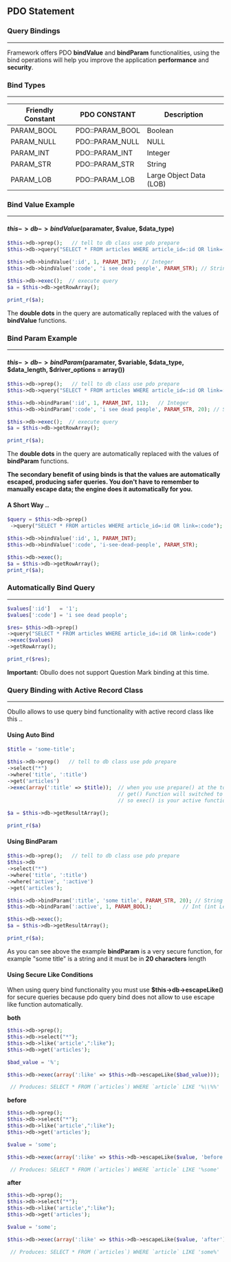 ## PDO Statement <a name="pdo-statement"></a>

### Query Bindings

------

Framework offers PDO <b>bindValue</b> and <b>bindParam</b> functionalities, using the bind operations will help you improve the application <b>performance</b> and <b>security</b>.

### Bind Types

------

<table><thead><tr>
<th>Friendly Constant</th><th>PDO CONSTANT</th><th>Description</th></tr></thead><tbody>
<tr><td>PARAM_BOOL</td><td>PDO::PARAM_BOOL</td><td>Boolean</td></tr>
<tr><td>PARAM_NULL</td><td>PDO::PARAM_NULL</td><td>NULL</td></tr>
<tr><td>PARAM_INT</td><td>PDO::PARAM_INT</td><td>Integer</td></tr>
<tr><td>PARAM_STR</td><td>PDO::PARAM_STR</td><td>String</td></tr>
<tr><td>PARAM_LOB</td><td>PDO::PARAM_LOB</td><td>Large Object Data (LOB)</td></tr></tbody></table>

### Bind Value Example

------

#### $this->db->bindValue($paramater, $value, $data_type)

```php
$this->db->prep();   // tell to db class use pdo prepare 
$this->db->query("SELECT * FROM articles WHERE article_id=:id OR link=:code");

$this->db->bindValue(':id', 1, PARAM_INT);  // Integer 
$this->db->bindValue(':code', 'i see dead people', PARAM_STR); // String      

$this->db->exec();  // execute query
$a = $this->db->getRowArray();

print_r($a);
```

The <b>double dots</b> in the query are automatically replaced with the values of <b>bindValue</b> functions.

### Bind Param Example

------

#### $this->db->bindParam($paramater, $variable, $data_type, $data_length, $driver_options = array())

```php
$this->db->prep();   // tell to db class use pdo prepare 
$this->db->query("SELECT * FROM articles WHERE article_id=:id OR link=:code");

$this->db->bindParam(':id', 1, PARAM_INT, 11);   // Integer 
$this->db->bindParam(':code', 'i see dead people', PARAM_STR, 20); // String (int Length)      

$this->db->exec();  // execute query
$a = $this->db->getRowArray();

print_r($a);
```

The <b>double dots</b> in the query are automatically replaced with the values of <b>bindParam</b> functions.

<b>The secondary benefit of using binds is that the values are automatically escaped, producing safer queries. You don't have to remember to manually escape data; the engine does it automatically for you.</b>

#### A Short Way ..

```php
$query = $this->db->prep()
 ->query("SELECT * FROM articles WHERE article_id=:id OR link=:code");

$this->db->bindValue(':id', 1, PARAM_INT);  
$this->db->bindValue(':code', 'i-see-dead-people', PARAM_STR); 

$this->db->exec();
$a = $this->db->getRowArray(); 
print_r($a);
```

### Automatically Bind Query

------

```php
$values[':id']   = '1';
$values[':code'] = 'i see dead people';

$res= $this->db->prep()
->query("SELECT * FROM articles WHERE article_id=:id OR link=:code")
->exec($values)
->getRowArray();

print_r($res);
```

**Important:** Obullo does not support Question Mark binding at this time.

### Query Binding with Active Record Class

------

Obullo allows to use query bind functionality with active record class like this ..

#### Using Auto Bind

```php
$title = 'some-title';

$this->db->prep()   // tell to db class use pdo prepare
->select("*")
->where('title', ':title')
->get('articles')
->exec(array(':title' => $title));  // when you use prepare() at the top,
                                    // get() Function will switched to passive
                                    // so exec() is your active function .. 
                                    
$a = $this->db->getResultArray();

print_r($a)
```

#### Using BindParam

```php
$this->db->prep();   // tell to db class use pdo prepare
$this->db
->select("*")
->where('title', ':title')
->where('active', ':active')
->get('articles');   

$this->db->bindParam(':title', 'some title', PARAM_STR, 20); // String (int Length)
$this->db->bindParam(':active', 1, PARAM_BOOL);          // Int (int Length)

$this->db->exec();
$a = $this->db->getResultArray();

print_r($a);
```
As you can see above the example <b>bindParam</b> is a very secure function, for example "some title" is a string and it must be in <b>20 characters</b> length

#### Using Secure Like Conditions

When using query bind functionality you must use <b>$this->db->escapeLike()</b> for secure queries because pdo query bind does not allow to use escape like function automatically.

<b>both</b>

```php
$this->db->prep();
$this->db->select("*");
$this->db->like('article',":like");
$this->db->get('articles');

$bad_value = '%';

$this->db->exec(array(':like' => $this->db->escapeLike($bad_value)));

 // Produces: SELECT * FROM (`articles`) WHERE `article` LIKE '%\\%%' 
```

<b>before</b>

```php
$this->db->prep();
$this->db->select("*");
$this->db->like('article',":like");
$this->db->get('articles');

$value = 'some';

$this->db->exec(array(':like' => $this->db->escapeLike($value, 'before')));

 // Produces: SELECT * FROM (`articles`) WHERE `article` LIKE '%some' 
```

<b>after</b>

```php
$this->db->prep();
$this->db->select("*");
$this->db->like('article',":like");
$this->db->get('articles');

$value = 'some';

$this->db->exec(array(':like' => $this->db->escapeLike($value, 'after')));

 // Produces: SELECT * FROM (`articles`) WHERE `article` LIKE 'some%' 
```